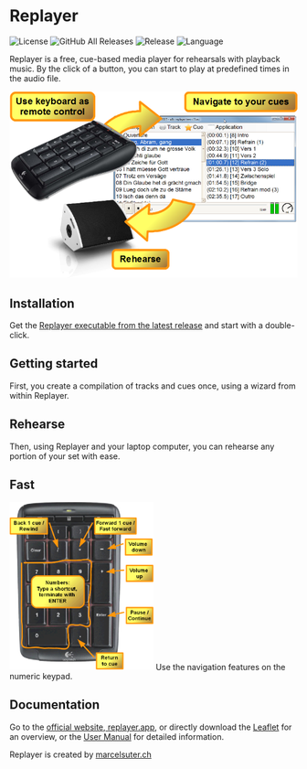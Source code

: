 # Replayer
![License](https://img.shields.io/github/license/suterma/Replayer.svg)
![GitHub All Releases](https://img.shields.io/github/downloads/suterma/Replayer/total.svg)
![Release](https://img.shields.io/github/release/suterma/Replayer.svg)
![Language](https://img.shields.io/github/languages/top/suterma/Replayer.svg)

Replayer is a free, cue-based media player for rehearsals with playback music. By the click of a button, you can start to play at predefined times in the audio file.

![Visual Functioning Overview](/DOC/Visual%20Funtioning%20Overview.png)

## Installation
Get the [Replayer executable from the latest release](https://github.com/suterma/Replayer/releases/latest) and start with a double-click.

## Getting started
First, you create a compilation of tracks and cues once, using a wizard from within Replayer. 

## Rehearse
Then, using Replayer and your laptop computer, you can rehearse any portion of your set with ease.

## Fast
<img src="/DOC/Keyboard%20Navigation.png" width="50%">
Use the navigation features on the numeric keypad. 

## Documentation
Go to the [official website, replayer.app](https://replayer.app/), or directly download the [Leaflet](/DOC/Leaflet.pdf) for an overview, or the [User Manual](/DOC/User-Manual.pdf) for detailed information.

Replayer is created by [marcelsuter.ch](https://marcelsuter.ch)
